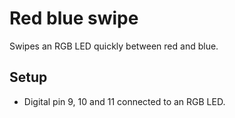 Red blue swipe
==============

Swipes an RGB LED quickly between red and blue.

Setup
-----

- Digital pin 9, 10 and 11 connected to an RGB LED.
